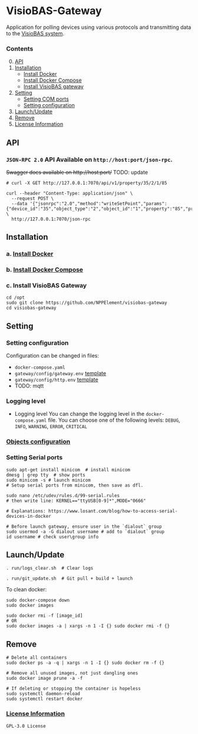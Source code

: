 # VisioBAS-Gateway

Application for polling devices using various protocols and transmitting data to
the [VisioBAS system](https://github.com/NPPElement/visiobas-broker).

### Contents
0. [API](#API)
1. [Installation](#Installation)
    - [Install Docker](#a-Install-Docker)
    - [Install Docker Compose](#b-Install-Docker-Compose)
    - [Install VisioBAS gateway](#c-Install-VisioBAS-Gateway)
2. [Setting](#Setting)
    - [Setting COM ports](#Setting-Serial-ports)
    - [Setting configuration](#Setting-configuration)
3. [Launch/Update](#LaunchUpdate)
4. [Remove](#Remove)
5. [License Information](#License-Information)

## API

### `JSON-RPC 2.0` API Available on `http://host:port/json-rpc`.

~~Swagger docs available on http://host:port/~~ TODO: update

```shell
# curl -X GET http://127.0.0.1:7070/api/v1/property/35/2/1/85

curl --header "Content-Type: application/json" \
  --request POST \
  --data '{"jsonrpc":"2.0","method":"writeSetPoint","params":{"device_id":"35","object_type":"2","object_id":"1","property":"85","priority":"10","index":"-1","tag":"9","value":"40"},"id":""}' \
  http://127.0.0.1:7070/json-rpc
```

## Installation

### a. [Install Docker](https://docs.docker.com/engine/install/)

### b. [Install Docker Compose](https://docs.docker.com/compose/install/)

### c. Install VisioBAS Gateway

```shell
cd /opt
sudo git clone https://github.com/NPPElement/visiobas-gateway
cd visiobas-gateway
```

## Setting

### Setting configuration

Configuration can be changed in files:
  - `docker-compose.yaml`
  - `gateway/config/gateway.env` [template](/config/templates/gateway.env)
  - `gateway/config/http.env` [template](/config/templates/http.env)
  - TODO: mqtt

### Logging level

- Logging level You can change the logging level in the `docker-compose.yaml` file. You can
  choose one of the following levels: `DEBUG`, `INFO`, `WARNING`, `ERROR`, `CRITICAL`

### [Objects configuration](/docs/properties_ru.md)

### Setting Serial ports

```shell
sudo apt-get install minicom  # install minicom
dmesg | grep tty  # show ports
sudo minicom -s # launch minicom
# Setup serial ports from minicom, then save as dfl.

sudo nano /etc/udev/rules.d/99-serial.rules
# then write line: KERNEL=="ttyUSB[0-9]*",MODE="0666"

# Explanations: https://www.losant.com/blog/how-to-access-serial-devices-in-docker

# Before launch gateway, ensure user in the `dialout` group
sudo usermod -a -G dialout username # add to `dialout` group
id username # check user\group info
```

## Launch/Update

```shell
. run/logs_clear.sh  # Clear logs

. run/git_update.sh  # Git pull + build + launch
```

To clean docker:

```shell
sudo docker-compose down 
sudo docker images

sudo docker rmi -f [image_id]
# OR
sudo docker images -a | xargs -n 1 -I {} sudo docker rmi -f {}
```

## Remove

```shell
# Delete all containers
sudo docker ps -a -q | xargs -n 1 -I {} sudo docker rm -f {}

# Remove all unused images, not just dangling ones
sudo docker image prune -a -f

# If deleting or stopping the container is hopeless
sudo systemctl daemon-reload
sudo systemctl restart docker
```

### [License Information](/LICENSE)

`GPL-3.0 License`

